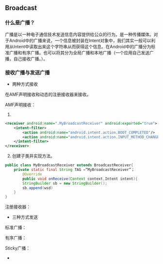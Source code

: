 ## Broadcast

### 什么是广播？

广播是以一种电子通信技术发送信息内容提供给公众的行为。是一种传播媒体。对于Android中的广播来说，一个信息被封装在Intent对象中，我们其实一般可以利用从Intent中读取出来这个字符串从而获得这个信息。在Android中的广播分为标准广播和有序广播。也可以将其分为全局广播和本地广播（一个应用自己发送广播，自己接收广播。）。

### 接收广播与发送广播

* 两种方式接收

在AMF声明接收和动态的注册接收器来接收。

AMF声明接收：

1. 

```xml
<receiver android:name=".MyBroadcastReceiver" android:exported="true">
	<intent-filter>
		<action android:name="android.intent.action.BOOT_COMPLETED"/>
		<action android:name="android.intent.action.INPUT_METHOD_CHANGED"/>
	</intent-filter>
</receiver>
```

2. 创建子类并实现方法。

```java
public class MyBroadcastReceiver extends BroadcastReceiver{
 	private static final String TAG =“MyBroadcastReceiver”；
        @Override
        public void onReceive(Context context,Intent intent){
    	StringBuilder sb = new StringBuilder();
        sb.append(wsd)
    }
}
```



注册接收器：



* 三种方式发送

标准广播：

有序广播：

Sticky广播：

* 